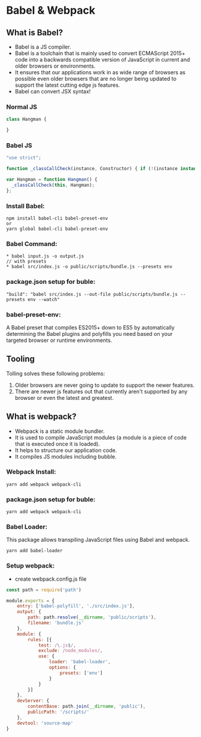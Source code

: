 # Babel & Webpack

## What is Babel?
* Babel is a JS compiler.
* Babel is a toolchain that is mainly used to convert ECMAScript 2015+ code into a backwards compatible version of JavaScript in current and older browsers or environments.
* It ensures that our applications work in as wide range of browsers as possible even older browsers that are no longer being updated to support the latest cutting edge js features.
* Babel can convert JSX syntax!

### Normal JS
```js
class Hangman {

}
```

### Babel JS
```js
"use strict";

function _classCallCheck(instance, Constructor) { if (!(instance instanceof Constructor)) { throw new TypeError("Cannot call a class as a function"); } }

var Hangman = function Hangman() {
  _classCallCheck(this, Hangman);
};
```

### Install Babel: 
```
npm install babel-cli babel-preset-env
or
yarn global babel-cli babel-preset-env
```

### Babel Command:
```
* babel input.js -o output.js
// with presets
* babel src/index.js -o public/scripts/bundle.js --presets env
```

### package.json setup for buble:
```
"build": "babel src/index.js --out-file public/scripts/bundle.js --presets env --watch"
```

### babel-preset-env:
A Babel preset that compiles ES2015+ down to ES5 by automatically determining the Babel plugins and polyfills you need based on your targeted browser or runtime environments.

## Tooling
Tolling solves these following problems:
1. Older browsers are never going to update to support the newer features.
2. There are newer js features out that currently aren't supported by any browser or even the latest and greatest.

## What is webpack?
* Webpack is a static module bundler.
* It is used to compile JavaScript modules (a module is a piece of code that is executed once it is loaded).
* It helps to structure our application code.
* It compiles JS modules including bubble.

### Webpack Install:
```
yarn add webpack webpack-cli
```

### package.json setup for buble:
```
yarn add webpack webpack-cli
```

### Babel Loader:
This package allows transpiling JavaScript files using Babel and webpack.
```
yarn add babel-loader
```

### Setup webpack:
* create webpack.config.js file
```js
const path = require('path')

module.exports = {
    entry: ['babel-polyfill', './src/index.js'],
    output: {
        path: path.resolve(__dirname, 'public/scripts'),
        filename: 'bundle.js'
    },
    module: {
        rules: [{
            test: /\.js$/,
            exclude: /node_modules/,
            use: {
                loader: 'babel-loader',
                options: {
                    presets: ['env']
                }
            }
        }]
    },
    devServer: {
        contentBase: path.join(__dirname, 'public'),
        publicPath: '/scripts/'
    },
    devtool: 'source-map'
}
```